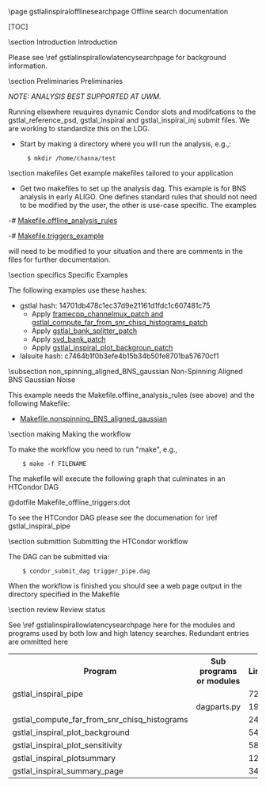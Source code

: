\page gstlalinspiralofflinesearchpage Offline search documentation

[TOC]

\section Introduction Introduction

Please see \ref gstlalinspirallowlatencysearchpage for background information.

\section Preliminaries Preliminaries

_NOTE: ANALYSIS BEST SUPPORTED AT UWM._

Running elsewhere reuquires dynamic Condor slots and modifcations to the gstlal_reference_psd, gstlal_inspiral and gstlal_inspiral_inj submit files.  We are working to standardize this on the LDG.

- Start by making a directory where you will run the analysis, e.g.,:

		$ mkdir /home/channa/test

\section makefiles Get example makefiles tailored to your application

- Get two makefiles to set up the analysis dag.  This example is for BNS analysis in early ALIGO.  One defines standard rules that should not need to be modified by the user, the other is use-case specific.  The examples 

 -# <a href=https://ligo-vcs.phys.uwm.edu/cgit/gstlal/plain/gstlal-inspiral/share/Makefile.offline_analysis_rules>Makefile.offline_analysis_rules</a>
 
 -# <a href=https://ligo-vcs.phys.uwm.edu/cgit/gstlal/plain/gstlal-inspiral/share/Makefile.triggers_example>Makefile.triggers_example</a>

will need to be modified to your situation and there are comments in the files for further documentation.

\section specifics Specific Examples

The following examples use these hashes:

- gstlal hash: 14701db478c1ec37d9e21161d1fdc1c607481c75
    - Apply <a href=https://ldas-jobs.phys.uwm.edu/~channa/master_patch_for_mdcs.patch>framecpp_channelmux_patch and gstlal_compute_far_from_snr_chisq_histograms_patch</a>
	- Apply <a href=https://ldas-jobs.phys.uwm.edu/~ryan.everett/patches/bank_splitter_approximant.patch>gstlal_bank_splitter_patch</a>
	- Apply <a href=https://ldas-jobs.phys.uwm.edu/~ryan.everett/patches/svd_bank.patch>svd_bank_patch</a>
	- Apply <a href=https://ldas-jobs.phys.uwm.edu/~ryan.everett/patches/gstlal_inspiral_plot_background.patch>gstlal_inspiral_plot_backgroun_patch</a>
- lalsuite hash: c7464b1f0b3efe4b15b34b50fe8701ba57670cf1  

\subsection non_spinning_aligned_BNS_gaussian Non-Spinning Aligned BNS Gaussian Noise

This example needs the Makefile.offline_analysis_rules (see above) and the following Makefile:

- <a href=https://ligo-vcs.phys.uwm.edu/cgit/gstlal/plain/gstlal-inspiral/share/Makefile.nonspinning_BNS_aligned_gaussian>Makefile.nonspinning_BNS_aligned_gaussian</a>

\section making Making the workflow

To make the workflow you need to run "make", e.g.,

		$ make -f FILENAME 

The makefile will execute the following graph that culminates in an HTCondor DAG

@dotfile Makefile_offline_triggers.dot

To see the HTCondor DAG please see the documenation for \ref gstlal_inspiral_pipe

\section submittion Submitting the HTCondor workflow

The DAG can be submitted via:

		$ condor_submit_dag trigger_pipe.dag

When the workflow is finished you should see a web page output in the directory specified in the Makefile

\section review Review status


See \ref gstlalinspirallowlatencysearchpage here for the modules and programs used by both low and high latency searches. Redundant entries are ommitted here

<table>
<tr><th> Program                                </th><th> Sub programs or modules       </th><th> Lines </th><th> Review status </th><th> Stability </th></tr>
<tr><td> gstlal_inspiral_pipe                   </td><td>                               </td><td> 729   </td><td> \notreviewed  </td><td> \stable </td></tr>
<tr><td>                                        </td><td> dagparts.py                   </td><td> 196   </td><td> \notreviewed  </td><td> \stable </td></tr>
<tr><td> gstlal_compute_far_from_snr_chisq_histograms </td><td>				</td><td> 249   </td><td> \notreviewed  </td><td> \moddev </td></tr>
<tr><td> gstlal_inspiral_plot_background	</td><td>				</td><td> 541   </td><td> \notreviewed  </td><td> \moddev </td></tr>
<tr><td> gstlal_inspiral_plot_sensitivity	</td><td>				</td><td> 587   </td><td> \notreviewed  </td><td> \stable </td></tr>
<tr><td> gstlal_inspiral_plotsummary		</td><td>				</td><td> 1244  </td><td> \notreviewed  </td><td> \stable </td></tr>
<tr><td> gstlal_inspiral_summary_page		</td><td>				</td><td> 344	</td><td> \notreviewed  </td><td> \stable </td></tr>
</table>
